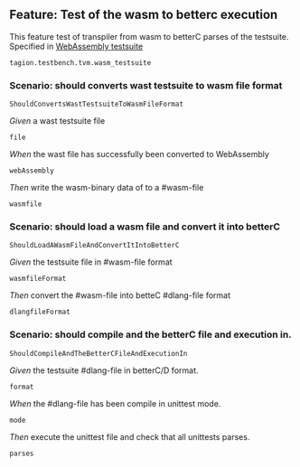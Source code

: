 ## Feature: Test of the wasm to betterc execution
This feature test of transpiler from wasm to betterC parses of the testsuite.
Specified in [WebAssembly testsuite](https://github.com/WebAssembly/testsuite)

`tagion.testbench.tvm.wasm_testsuite`

### Scenario: should converts wast testsuite to wasm file format

`ShouldConvertsWastTestsuiteToWasmFileFormat`

*Given* a wast testsuite file

`file`

*When* the wast file has successfully been converted to WebAssembly

`webAssembly`

*Then* write the wasm-binary data of to a #wasm-file

`wasmfile`


### Scenario: should load a wasm file and convert it into betterC

`ShouldLoadAWasmFileAndConvertItIntoBetterC`

*Given* the testsuite file in #wasm-file format

`wasmfileFormat`

*Then* convert the #wasm-file into betteC #dlang-file format

`dlangfileFormat`


### Scenario: should compile and the betterC file and execution in.

`ShouldCompileAndTheBetterCFileAndExecutionIn`

*Given* the testsuite #dlang-file in betterC/D format.

`format`

*When* the #dlang-file has been compile in unittest mode.

`mode`

*Then* execute the unittest file and check that all unittests parses.

`parses`


